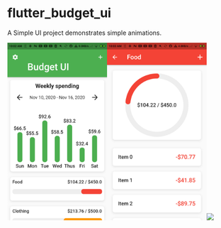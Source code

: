 # flutter_budget_ui

A Simple UI project demonstrates simple animations.


<img src="./screenshot/screenshot-1628218965070.png" height="400em"></div><img src="./screenshot/screenshot-1628219031493.png" height="400em"><img src="./screenshot/filename.gif" height="400em">
